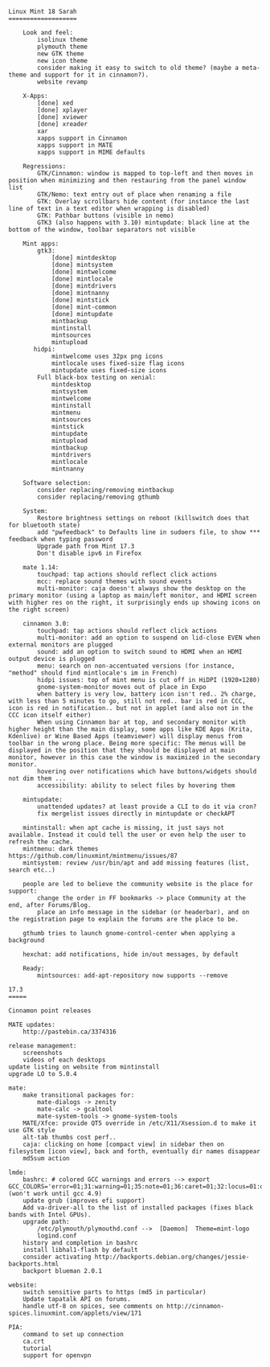 	Linux Mint 18 Sarah
	===================

        Look and feel:
            isolinux theme
            plymouth theme
            new GTK theme
            new icon theme
            consider making it easy to switch to old theme? (maybe a meta-theme and support for it in cinnamon?).
            website revamp

        X-Apps:
            [done] xed
            [done] xplayer
            [done] xviewer
            [done] xreader
            xar
            xapps support in Cinnamon
            xapps support in MATE
            xapps support in MIME defaults

        Regressions:
            GTK/Cinnamon: window is mapped to top-left and then moves in position when minimizing and then restauring from the panel window list
            GTK/Nemo: text entry out of place when renaming a file
            GTK: Overlay scrollbars hide content (for instance the last line of text in a text editor when wrapping is disabled)
            GTK: Pathbar buttons (visible in nemo)
            GTK3 (also happens with 3.10) mintupdate: black line at the bottom of the window, toolbar separators not visible

        Mint apps:
            gtk3:
                [done] mintdesktop
                [done] mintsystem
                [done] mintwelcome
                [done] mintlocale
                [done] mintdrivers
                [done] mintnanny
                [done] mintstick
                [done] mint-common
                [done] mintupdate
                mintbackup
                mintinstall
                mintsources
                mintupload 
           hidpi:
                mintwelcome uses 32px png icons
                mintlocale uses fixed-size flag icons
                mintupdate uses fixed-size icons
            Full black-box testing on xenial:
                mintdesktop
                mintsystem
                mintwelcome
                mintinstall
                mintmenu
                mintsources
                mintstick
                mintupdate
                mintupload
                mintbackup
                mintdrivers
                mintlocale
                mintnanny

        Software selection:
            consider replacing/removing mintbackup
            consider replacing/removing gthumb

		System:
			Restore brightness settings on reboot (killswitch does that for bluetooth state)
			add "pwfeedback" to Defaults line in sudoers file, to show *** feedback when typing password
            Upgrade path from Mint 17.3
            Don't disable ipv6 in Firefox

		mate 1.14:
			touchpad: tap actions should reflect click actions
			mcc: replace sound themes with sound events
			multi-monitor: caja doesn't always show the desktop on the primary monitor (using a laptop as main/left monitor, and HDMI screen with higher res on the right, it surprisingly ends up showing icons on the right screen)

		cinnamon 3.0:
			touchpad: tap actions should reflect click actions
			multi-monitor: add an option to suspend on lid-close EVEN when external monitors are plugged
			sound: add an option to switch sound to HDMI when an HDMI output device is plugged
			menu: search on non-accentuated versions (for instance, "method" should find mintlocale's im in French)
			hidpi issues: top of mint menu is cut off in HiDPI (1920×1280)
			gnome-system-monitor moves out of place in Expo
			when battery is very low, battery icon isn't red.. 2% charge, with less than 5 minutes to go, still not red.. bar is red in CCC, icon is red in notification.. but not in applet (and also not in the CCC icon itself either)
			When using Cinnamon bar at top, and secondary monitor with higher height than the main display, some apps like KDE Apps (Krita, Kdenlive) or Wine Based Apps (teamviewer) will display menus from toolbar in the wrong place. Being more specific: The menus will be displayed in the position that they should be displayed at main monitor, however in this case the window is maximized in the secondary monitor.
			hovering over notifications which have buttons/widgets should not dim them ...
			accessibility: ability to select files by hovering them

		mintupdate:
			unattended updates? at least provide a CLI to do it via cron?
			fix mergelist issues directly in mintupdate or checkAPT

		mintinstall: when apt cache is missing, it just says not available. Instead it could tell the user or even help the user to refresh the cache.
		mintmenu: dark themes https://github.com/linuxmint/mintmenu/issues/87
        mintsystem: review /usr/bin/apt and add missing features (list, search etc..)

		people are led to believe the community website is the place for support:
			change the order in FF bookmarks -> place Community at the end, after Forums/Blog.
			place an info message in the sidebar (or headerbar), and on the registration page to explain the forums are the place to be.

		gthumb tries to launch gnome-control-center when applying a background

		hexchat: add notifications, hide in/out messages, by default

        Ready:
            mintsources: add-apt-repository now supports --remove

	17.3
	=====

    Cinnamon point releases

	MATE updates:
		http://pastebin.ca/3374316

	release management:
		screenshots
		videos of each desktops
	update listing on website from mintinstall
	upgrade LO to 5.0.4

	mate:
		make transitional packages for:
			mate-dialogs -> zenity
			mate-calc -> gcaltool
			mate-system-tools -> gnome-system-tools
		MATE/Xfce: provide QT5 override in /etc/X11/Xsession.d to make it use GTK style
		alt-tab thumbs cost perf..
		caja: clicking on home [compact view] in sidebar then on filesystem [icon view], back and forth, eventually dir names disappear
		md5sum action

	lmde:
		bashrc: # colored GCC warnings and errors --> export GCC_COLORS='error=01;31:warning=01;35:note=01;36:caret=01;32:locus=01:quote=01' (won't work until gcc 4.9)
		update grub (improves efi support)
		Add va-driver-all to the list of installed packages (fixes black bands with Intel GPUs).
		upgrade path:
			/etc/plymouth/plymouthd.conf -->  [Daemon]  Theme=mint-logo
			logind.conf
		history and completion in bashrc
		install libhal1-flash by default
		consider activating http://backports.debian.org/changes/jessie-backports.html
		backport blueman 2.0.1

	website:
		switch sensitive parts to https (md5 in particular)
		Update tapatalk API on forums.
		handle utf-8 on spices, see comments on http://cinnamon-spices.linuxmint.com/applets/view/171

	PIA:
		command to set up connection
		ca.crt
		tutorial
		support for openvpn

